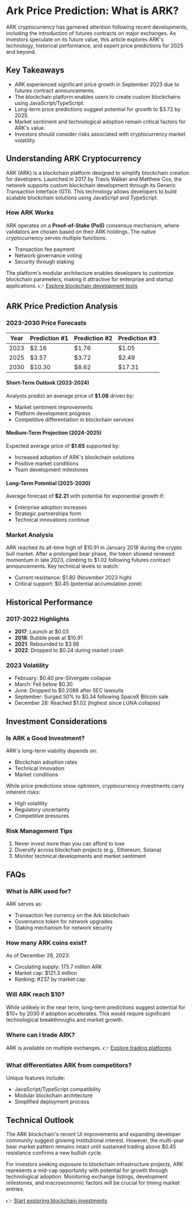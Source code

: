 # Ark Price Prediction: What is ARK?

ARK cryptocurrency has garnered attention following recent developments, including the introduction of futures contracts on major exchanges. As investors speculate on its future value, this article explores ARK's technology, historical performance, and expert price predictions for 2025 and beyond.

## Key Takeaways

- ARK experienced significant price growth in September 2023 due to futures contract announcements.
- The blockchain platform enables users to create custom blockchains using JavaScript/TypeScript.
- Long-term price predictions suggest potential for growth to $3.72 by 2025.
- Market sentiment and technological adoption remain critical factors for ARK's value.
- Investors should consider risks associated with cryptocurrency market volatility.

## Understanding ARK Cryptocurrency

ARK (ARK) is a blockchain platform designed to simplify blockchain creation for developers. Launched in 2017 by Travis Walker and Matthew Cox, the network supports custom blockchain development through its Generic Transaction Interface (GTI). This technology allows developers to build scalable blockchain solutions using JavaScript and TypeScript.

### How ARK Works

ARK operates on a **Proof-of-Stake (PoS)** consensus mechanism, where validators are chosen based on their ARK holdings. The native cryptocurrency serves multiple functions:
- Transaction fee payment
- Network governance voting
- Security through staking

The platform's modular architecture enables developers to customize blockchain parameters, making it attractive for enterprise and startup applications. 👉 [Explore blockchain development tools](https://bit.ly/okx-bonus)

## ARK Price Prediction Analysis

### 2023-2030 Price Forecasts

| Year | Prediction #1 | Prediction #2 | Prediction #3 |
|------|---------------|---------------|---------------|
| 2023 | $2.16         | $1.76         | $1.05         |
| 2025 | $3.57         | $3.72         | $2.49         |
| 2030 | $10.30        | $8.62         | $17.31        |

#### Short-Term Outlook (2023-2024)
Analysts predict an average price of **$1.08** driven by:
- Market sentiment improvements
- Platform development progress
- Competitive differentiation in blockchain services

#### Medium-Term Projection (2024-2025)
Expected average price of **$1.65** supported by:
- Increased adoption of ARK's blockchain solutions
- Positive market conditions
- Team development milestones

#### Long-Term Potential (2025-2030)
Average forecast of **$2.21** with potential for exponential growth if:
- Enterprise adoption increases
- Strategic partnerships form
- Technical innovations continue

### Market Analysis

ARK reached its all-time high of $10.91 in January 2018 during the crypto bull market. After a prolonged bear phase, the token showed renewed momentum in late 2023, climbing to $1.02 following futures contract announcements. Key technical levels to watch:
- Current resistance: $1.80 (November 2023 high)
- Critical support: $0.45 (potential accumulation zone)

## Historical Performance

### 2017-2022 Highlights
- **2017**: Launch at $0.03
- **2018**: Bubble peak at $10.91
- **2021**: Rebounded to $3.98
- **2022**: Dropped to $0.24 during market crash

### 2023 Volatility
- February: $0.40 pre-Silvergate collapse
- March: Fell below $0.30
- June: Dropped to $0.2088 after SEC lawsuits
- September: Surged 50% to $0.34 following SpaceX Bitcoin sale
- December 28: Reached $1.02 (highest since LUNA collapse)

## Investment Considerations

### Is ARK a Good Investment?
ARK's long-term viability depends on:
- Blockchain adoption rates
- Technical innovation
- Market conditions

While price predictions show optimism, cryptocurrency investments carry inherent risks:
- High volatility
- Regulatory uncertainty
- Competitive pressures

### Risk Management Tips
1. Never invest more than you can afford to lose
2. Diversify across blockchain projects (e.g., Ethereum, Solana)
3. Monitor technical developments and market sentiment

## FAQs

### What is ARK used for?
ARK serves as:
- Transaction fee currency on the Ark blockchain
- Governance token for network upgrades
- Staking mechanism for network security

### How many ARK coins exist?
As of December 28, 2023:
- Circulating supply: 175.7 million ARK
- Market cap: $121.3 million
- Ranking: #237 by market cap

### Will ARK reach $10?
While unlikely in the near term, long-term predictions suggest potential for $10+ by 2030 if adoption accelerates. This would require significant technological breakthroughs and market growth.

### Where can I trade ARK?
ARK is available on multiple exchanges. 👉 [Explore trading platforms](https://bit.ly/okx-bonus)

### What differentiates ARK from competitors?
Unique features include:
- JavaScript/TypeScript compatibility
- Modular blockchain architecture
- Simplified deployment process

## Technical Outlook

The ARK blockchain's recent UI improvements and expanding developer community suggest growing institutional interest. However, the multi-year bear market pattern remains intact until sustained trading above $0.45 resistance confirms a new bullish cycle.

For investors seeking exposure to blockchain infrastructure projects, ARK represents a mid-cap opportunity with potential for growth through technological adoption. Monitoring exchange listings, development milestones, and macroeconomic factors will be crucial for timing market entries.

👉 [Start exploring blockchain investments](https://bit.ly/okx-bonus)